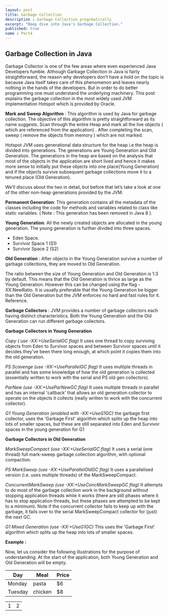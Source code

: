 ```yaml
---
layout: post
title: Garbage Collection
description : Garbage Collection progrmatically
excerpt: "Deep dive into Java's Garbage Collection."
published: true
name : Part4
---
```



## Garbage Collection in Java

Garbage Collector is one of the few areas where even experienced Java Developers fumble. Although Garbage Collection in Java is fairly straightforward, the reason why developers don’t have a hold on the topic is because Java itself takes care of this phenomenon and leaves nearly nothing in the hands of the developers. But in order to do better programming one must understand the underlying machinery. This post explains the garbage collection in the most widely used JVM implementation Hotspot which is  provided by Oracle. 

**Mark and Sweep Algorithm** : This algorithm is used by Java for garbage collection. The objective of this algorithm is pretty straightforward as its name suggests. Scan through the entire Heap and mark all the live objects ( which are referenced from the application) . After completing the scan, sweep ( remove the objects from memory ) which are not marked.

Hotspot JVM uses generational data structure for the heap i.e the heap is divided into  generations. The generations are Young Generation and Old Generation. The generations in the heap are based on the analysis that most of the objects in the application are short lived and hence it makes more sense to initially put these objects into one place(Young Generation) and if the objects survive subsequent garbage collections move it to a tenured place (Old Generation).

We’ll discuss about the two in detail, but before that let’s take a look at one of the other non-heap generations provided by the JVM. 
 
**Permanent Generation**:  This generation contains all the metadata of the classes including the code for methods and variables related to class like static variables. ( Note : This generation has been removed in Java 8 ).

**Young Generation**: All the newly created objects are allocated in the young generation.
The young generation is further divided into three spaces.
- Eden Space.
- Survivor Space 1 (S1)
- Survivor Space 2 (S2)

**Old Generation** : After objects in the Young Generation survive a number of garbage collections, they are moved to Old Generation. 

 The ratio between the size of  Young Generation and Old Generation is 1:3 by default. This means that the Old Generation is thrice as large as the Young Generation. However this can be changed using the flag -XX:NewRatio. It is usually preferable that the Young Generation be bigger than the Old Generation but the JVM enforces no hard and fast rules for it. Reference.

**Garbage Collectors** : JVM provides a number of garbage collectors each having  distinct characteristics. Both the Young Generation and the Old Generation can run different garbage collectors.

**Garbage Collectors in Young Generation** 

_Copy ( use -XX:+UseSerialGC flag)_
It uses one thread to copy surviving objects from Eden to Survivor spaces and between Survivor spaces until it decides they've been there long enough, at which point it copies them into the old generation.

_PS Scavenge (use -XX:+UseParallelGC flag)_ 
It uses multiple threads in parallel and has some knowledge of how the old generation is collected (essentially written to work with the serial and PS old gen collectors).

_ParNew (use -XX:+UseParNewGC flag)_ 
It uses multiple threads in parallel and has an internal 'callback' that allows an old generation collector to operate on the objects it collects (really written to work with the concurrent collector).

_G1 Young Generation (enabled with -XX:+UseG1GC)_ 
the garbage first collector, uses the 'Garbage First' algorithm which splits up the heap into lots of smaller spaces, but these are still separated into Eden and Survivor spaces in the young generation for G1

**Garbage Collectors in Old Generation** 

_MarkSweepCompact (use -XX:+UseSerialGC flag)_ 
It uses a serial (one thread) full mark-sweep garbage collection algorithm, with optional compaction.

_PS MarkSweep (use -XX:+UseParallelOldGC flag)_ 
It uses a  parallelised version (i.e. uses multiple threads) of the MarkSweepCompact.

_ConcurrentMarkSweep (use -XX:+UseConcMarkSweepGC flag)_ 
It attempts to do most of the garbage collection work in the background without stopping application threads while it works (there are still phases where it has to stop application threads, but these phases are attempted to be kept to a minimum). Note if the concurrent collector fails to keep up with the garbage, it fails over to the serial MarkSweepCompact collector for (just) the next GC.

_G1 Mixed Generation (use -XX:+UseG1GC)_ 
This uses the 'Garbage First' algorithm which splits up the heap into lots of smaller spaces.

**Example :** 

Now, let us consider the following illustrations for the purpose of understanding. At the start of the application, both Young Generation and Old Generation will be empty.

| Day     | Meal    | Price |
| --------|---------|-------|
| Monday  | pasta   | $6    |
| Tuesday | chicken | $8    |


<table>
<tr>
<td>1</td>
<td>2</td>
</tr>
</table>